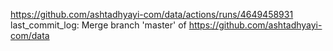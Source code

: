 https://github.com/ashtadhyayi-com/data/actions/runs/4649458931
last_commit_log: Merge branch 'master' of https://github.com/ashtadhyayi-com/data